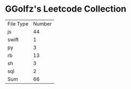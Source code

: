 # GGolfz's Leetcode Collection

<table><tr><td>File Type</td><td>Number</td></tr><tr><td>js</td><td>44</td></tr><tr><td>swift</td><td>1</td></tr><tr><td>py</td><td>3</td></tr><tr><td>rb</td><td>13</td></tr><tr><td>sh</td><td>3</td></tr><tr><td>sql</td><td>2</td></tr><tr><td>Sum</td><td>66</td></tr></table>